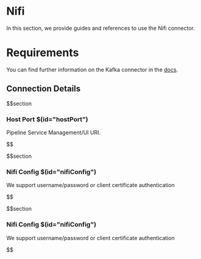 # Nifi

In this section, we provide guides and references to use the Nifi connector.

# Requirements
<!-- to be updated -->
You can find further information on the Kafka connector in the [docs](https://docs.open-metadata.org/connectors/pipeline/nifi).

## Connection Details

$$section
### Host Port $(id="hostPort")

Pipeline Service Management/UI URI.
<!-- hostPort to be updated -->
$$

$$section
### Nifi Config $(id="nifiConfig")

We support username/password or client certificate authentication
<!-- nifiConfig to be updated -->
$$

$$section
### Nifi Config $(id="nifiConfig")

We support username/password or client certificate authentication
<!-- nifiConfig to be updated -->
$$
